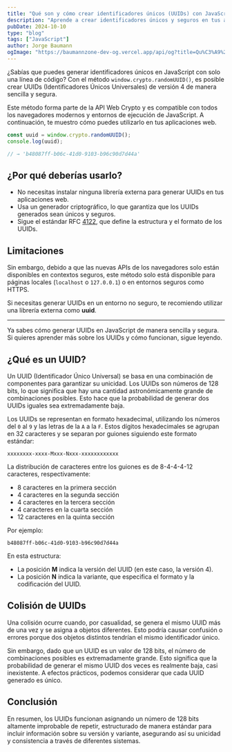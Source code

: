```yaml
---
title: "Qué son y cómo crear identificadores únicos (UUIDs) con JavaScript plano"
description: "Aprende a crear identificadores únicos y seguros en tus aplicaciones web con una simple línea de código y sin librerías externas."
pubDate: 2024-10-10
type: "blog"
tags: ["JavaScript"]
author: Jorge Baumann
ogImage: "https://baumannzone-dev-og.vercel.app/api/og?title=Qu%C3%A9%20son%20y%20c%C3%B3mo%20crear%20identificadores%20%C3%BAnicos%20(UUIDs)%20con%20JavaScript%20plano&tags=JavaScript"
---
```


¿Sabías que puedes generar identificadores únicos en JavaScript con solo una línea de código? Con el método `window.crypto.randomUUID()`, es posible crear UUIDs (Identificadores Únicos Universales) de versión 4 de manera sencilla y segura.

Este método forma parte de la API Web Crypto y es compatible con todos los navegadores modernos y entornos de ejecución de JavaScript. A continuación, te muestro cómo puedes utilizarlo en tus aplicaciones web.

```js
const uuid = window.crypto.randomUUID();
console.log(uuid);

// → 'b48087ff-b06c-41d0-9103-b96c90d7d44a'
```

## ¿Por qué deberías usarlo?

- No necesitas instalar ninguna librería externa para generar UUIDs en tus aplicaciones web.
- Usa un generador criptográfico, lo que garantiza que los UUIDs generados sean únicos y seguros.
- Sigue el estándar RFC [4122](https://datatracker.ietf.org/doc/html/rfc4122), que define la estructura y el formato de los UUIDs.

## Limitaciones

Sin embargo, debido a que las nuevas APIs de los navegadores solo están disponibles en contextos seguros, este método solo está disponible para páginas locales (`localhost` o `127.0.0.1`) o en entornos seguros como HTTPS.

Si necesitas generar UUIDs en un entorno no seguro, te recomiendo utilizar una librería externa como **uuid**.

---

Ya sabes cómo generar UUIDs en JavaScript de manera sencilla y segura. Si quieres aprender más sobre los UUIDs y cómo funcionan, sigue leyendo.

## ¿Qué es un UUID?

Un UUID (Identificador Único Universal) se basa en una combinación de componentes para garantizar su unicidad. Los UUIDs son números de 128 bits, lo que significa que hay una cantidad astronómicamente grande de combinaciones posibles. Esto hace que la probabilidad de generar dos UUIDs iguales sea extremadamente baja.

Los UUIDs se representan en formato hexadecimal, utilizando los números del `0` al `9` y las letras de la `A` a la `F`. Estos dígitos hexadecimales se agrupan en 32 caracteres y se separan por guiones siguiendo este formato estándar:

```
xxxxxxxx-xxxx-Mxxx-Nxxx-xxxxxxxxxxxx
```

La distribución de caracteres entre los guiones es de 8-4-4-4-12 caracteres, respectivamente:

- 8 caracteres en la primera sección
- 4 caracteres en la segunda sección
- 4 caracteres en la tercera sección
- 4 caracteres en la cuarta sección
- 12 caracteres en la quinta sección

Por ejemplo:

```
b48087ff-b06c-41d0-9103-b96c90d7d44a
```

En esta estructura:

- La posición **M** indica la versión del UUID (en este caso, la versión 4).
- La posición **N** indica la variante, que especifica el formato y la codificación del UUID.

## Colisión de UUIDs

Una colisión ocurre cuando, por casualidad, se genera el mismo UUID más de una vez y se asigna a objetos diferentes. Esto podría causar confusión o errores porque dos objetos distintos tendrían el mismo identificador único.

Sin embargo, dado que un UUID es un valor de 128 bits, el número de combinaciones posibles es extremadamente grande. Esto significa que la probabilidad de generar el mismo UUID dos veces es realmente baja, casi inexistente. A efectos prácticos, podemos considerar que cada UUID generado es único.

## Conclusión

En resumen, los UUIDs funcionan asignando un número de 128 bits altamente improbable de repetir, estructurado de manera estándar para incluir información sobre su versión y variante, asegurando así su unicidad y consistencia a través de diferentes sistemas.
